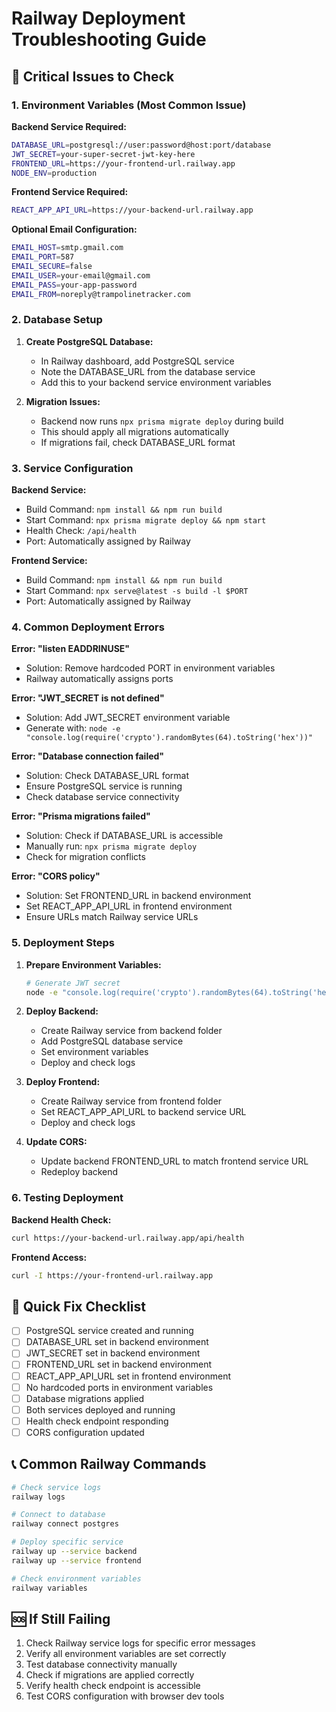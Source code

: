 # Railway Deployment Troubleshooting Guide

## 🚨 Critical Issues to Check

### 1. **Environment Variables** (Most Common Issue)

**Backend Service Required:**
```bash
DATABASE_URL=postgresql://user:password@host:port/database
JWT_SECRET=your-super-secret-jwt-key-here
FRONTEND_URL=https://your-frontend-url.railway.app
NODE_ENV=production
```

**Frontend Service Required:**
```bash
REACT_APP_API_URL=https://your-backend-url.railway.app
```

**Optional Email Configuration:**
```bash
EMAIL_HOST=smtp.gmail.com
EMAIL_PORT=587
EMAIL_SECURE=false
EMAIL_USER=your-email@gmail.com
EMAIL_PASS=your-app-password
EMAIL_FROM=noreply@trampolinetracker.com
```

### 2. **Database Setup**

1. **Create PostgreSQL Database:**
   - In Railway dashboard, add PostgreSQL service
   - Note the DATABASE_URL from the database service
   - Add this to your backend service environment variables

2. **Migration Issues:**
   - Backend now runs `npx prisma migrate deploy` during build
   - This should apply all migrations automatically
   - If migrations fail, check DATABASE_URL format

### 3. **Service Configuration**

**Backend Service:**
- Build Command: `npm install && npm run build`
- Start Command: `npx prisma migrate deploy && npm start`
- Health Check: `/api/health`
- Port: Automatically assigned by Railway

**Frontend Service:**
- Build Command: `npm install && npm run build`
- Start Command: `npx serve@latest -s build -l $PORT`
- Port: Automatically assigned by Railway

### 4. **Common Deployment Errors**

**Error: "listen EADDRINUSE"**
- Solution: Remove hardcoded PORT in environment variables
- Railway automatically assigns ports

**Error: "JWT_SECRET is not defined"**
- Solution: Add JWT_SECRET environment variable
- Generate with: `node -e "console.log(require('crypto').randomBytes(64).toString('hex'))"`

**Error: "Database connection failed"**
- Solution: Check DATABASE_URL format
- Ensure PostgreSQL service is running
- Check database service connectivity

**Error: "Prisma migrations failed"**
- Solution: Check if DATABASE_URL is accessible
- Manually run: `npx prisma migrate deploy`
- Check for migration conflicts

**Error: "CORS policy"**
- Solution: Set FRONTEND_URL in backend environment
- Set REACT_APP_API_URL in frontend environment
- Ensure URLs match Railway service URLs

### 5. **Deployment Steps**

1. **Prepare Environment Variables:**
   ```bash
   # Generate JWT secret
   node -e "console.log(require('crypto').randomBytes(64).toString('hex'))"
   ```

2. **Deploy Backend:**
   - Create Railway service from backend folder
   - Add PostgreSQL database service
   - Set environment variables
   - Deploy and check logs

3. **Deploy Frontend:**
   - Create Railway service from frontend folder
   - Set REACT_APP_API_URL to backend service URL
   - Deploy and check logs

4. **Update CORS:**
   - Update backend FRONTEND_URL to match frontend service URL
   - Redeploy backend

### 6. **Testing Deployment**

**Backend Health Check:**
```bash
curl https://your-backend-url.railway.app/api/health
```

**Frontend Access:**
```bash
curl -I https://your-frontend-url.railway.app
```

## 🔄 Quick Fix Checklist

- [ ] PostgreSQL service created and running
- [ ] DATABASE_URL set in backend environment
- [ ] JWT_SECRET set in backend environment
- [ ] FRONTEND_URL set in backend environment
- [ ] REACT_APP_API_URL set in frontend environment
- [ ] No hardcoded ports in environment variables
- [ ] Database migrations applied
- [ ] Both services deployed and running
- [ ] Health check endpoint responding
- [ ] CORS configuration updated

## 📞 Common Railway Commands

```bash
# Check service logs
railway logs

# Connect to database
railway connect postgres

# Deploy specific service
railway up --service backend
railway up --service frontend

# Check environment variables
railway variables
```

## 🆘 If Still Failing

1. Check Railway service logs for specific error messages
2. Verify all environment variables are set correctly
3. Test database connectivity manually
4. Check if migrations are applied correctly
5. Verify health check endpoint is accessible
6. Test CORS configuration with browser dev tools 